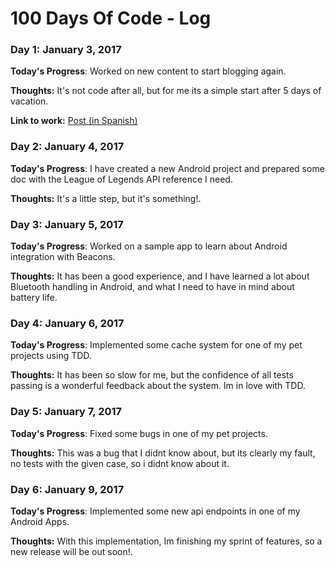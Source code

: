# 100 Days Of Code - Log

### Day 1: January 3, 2017

**Today's Progress**: Worked on new content to start blogging again.

**Thoughts:** It's not code after all, but for me its a simple start after 5 days of vacation.

**Link to work:** [Post (in Spanish)](http://www.sekthdroid.com/2017/01/de-vuelta-y-con-fuerzas-para-el-blog/)


### Day 2: January 4, 2017

**Today's Progress**: I have created a new Android project and prepared some doc with the League of Legends API reference I need.

**Thoughts:** It's a little step, but it's something!.


### Day 3: January 5, 2017

**Today's Progress**: Worked on a sample app to learn about Android integration with Beacons.

**Thoughts:** It has been a good experience, and I have learned a lot about Bluetooth handling in Android, and what I need to have in mind about battery life.


### Day 4: January 6, 2017

**Today's Progress**: Implemented some cache system for one of my pet projects using TDD.

**Thoughts:** It has been so slow for me, but the confidence of all tests passing is a wonderful feedback about the system. Im in love with TDD.

### Day 5: January 7, 2017

**Today's Progress**: Fixed some bugs in one of my pet projects.

**Thoughts:** This was a bug that I didnt know about, but its clearly my fault, no tests with the given case, so i didnt know about it.

### Day 6: January 9, 2017

**Today's Progress**: Implemented some new api endpoints in one of my Android Apps.

**Thoughts:** With this implementation, Im finishing my sprint of features, so a new release will be out soon!.
